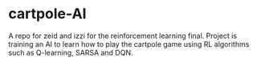# cartpole-AI
A repo for zeid and izzi for the reinforcement learning final. Project is training an AI to learn how to play the cartpole game using RL algorithms such as Q-learning, SARSA and DQN.
